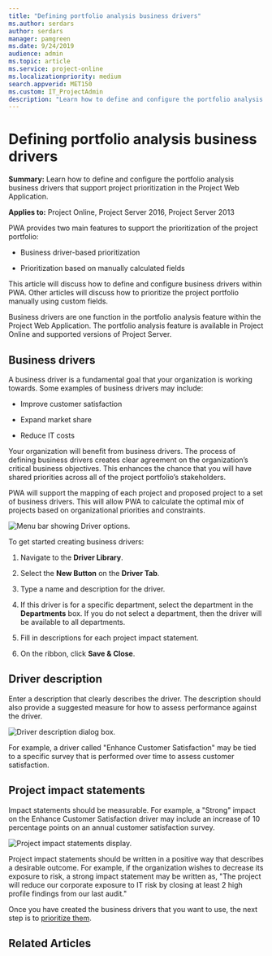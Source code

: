 ```yaml
---
title: "Defining portfolio analysis business drivers"
ms.author: serdars
author: serdars
manager: pamgreen
ms.date: 9/24/2019
audience: admin
ms.topic: article
ms.service: project-online
ms.localizationpriority: medium
search.appverid: MET150
ms.custom: IT_ProjectAdmin
description: "Learn how to define and configure the portfolio analysis business drivers that support project prioritization in the Project Web Application."
---
```


# Defining portfolio analysis business drivers

**Summary:** Learn how to define and configure the portfolio analysis business drivers that support project prioritization in the Project Web Application.

**Applies to:** Project Online, Project Server 2016, Project Server 2013

PWA provides two main features to support the prioritization of the project portfolio:

- Business driver-based prioritization

- Prioritization based on manually calculated fields

This article will discuss how to define and configure business drivers within PWA. Other articles will discuss how to prioritize the project portfolio manually using custom fields.

Business drivers are one function in the portfolio analysis feature within the Project Web Application. The portfolio analysis feature is available in Project Online and supported versions of Project Server.

## Business drivers

A business driver is a fundamental goal that your organization is working towards. Some examples of business drivers may include:

- Improve customer satisfaction

- Expand market share

- Reduce IT costs

Your organization will benefit from business drivers. The process of defining business drivers creates clear agreement on the organization’s critical business objectives. This enhances the chance that you will have shared priorities across all of the project portfolio’s stakeholders.

PWA will support the mapping of each project and proposed project to a set of business drivers. This will allow PWA to calculate the optimal mix of projects based on organizational priorities and constraints.

![Menu bar showing Driver options.](media/02-image1.png)

To get started creating business drivers:

1. Navigate to the **Driver Library**.

2. Select the **New Button** on the **Driver Tab**.

3. Type a name and description for the driver.

4. If this driver is for a specific department, select the department in the **Departments** box. If you do not select a department, then the driver will be available to all departments.

5. Fill in descriptions for each project impact statement.

6. On the ribbon, click **Save & Close**.

## Driver description

Enter a description that clearly describes the driver. The description should also provide a suggested measure for how to assess performance against the driver.

![Driver description dialog box.](media/02-image2.png)

For example, a driver called "Enhance Customer Satisfaction" may be tied to a specific survey that is performed over time to assess customer satisfaction.

## Project impact statements

Impact statements should be measurable. For example, a "Strong" impact on the Enhance Customer Satisfaction driver may include an increase of 10 percentage points on an annual customer satisfaction survey.

![Project impact statements display.](media/02-image3.png)

Project impact statements should be written in a positive way that describes a desirable outcome. For example, if the organization wishes to decrease its exposure to risk, a strong impact statement may be written as, "The project will reduce our corporate exposure to IT risk by closing at least 2 high profile findings from our last audit."

Once you have created the business drivers that you want to use, the next step is to [prioritize them](portfolio-analysis-driver-prioritization.md).

## Related Articles
